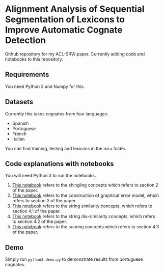 # Alignment Analysis of Sequential Segmentation of Lexicons to Improve Automatic Cognate Detection

Github repository for my ACL-SRW paper. Currently adding code and notebooks to this repository.

## Requirements

You need Python 3 and Numpy for this.

## Datasets

Currently this takes cognates from four languages:
* Spanish
* Portuguese
* French
* Italian

You can find training, testing and lexicons in the `data` folder.

## Code explanations with notebooks

You will need Python 3 to run the notebooks.

1. [This notebook](https://github.com/pranav-ust/cognates/blob/master/Notebook%201%2C%20Shingling.ipynb) refers to the shingling concepts which refers to section 2 of the paper.
2. [This notebook](https://github.com/pranav-ust/cognates/blob/master/Notebook%202%2C%20Graphical%20Error%20Modelling.ipynb) refers to the construction of graphical error model, which refers to section 3 of the paper.
3. [This notebook](https://github.com/pranav-ust/cognates/blob/master/Notebook%203%2C%20Similarity%20Functions.ipynb) refers to the string similarity concepts, which refers to section 4.1 of the paper.
4. [This notebook](https://github.com/pranav-ust/cognates/blob/master/Notebook%204%2C%20Error%20Modelling%20Function.ipynb) refers to the string dis-similarity concepts, which refers to section 4.2 of the paper.
5. [This notebook](https://github.com/pranav-ust/cognates/blob/master/Notebook%205%2C%20Final%20Scoring%20Function.ipynb) refers to the scoring concepts which refers to section 4.3 of the paper.

## Demo

Simply run `python3 demo.py` to demonstrate results from portuguese cognates.
